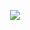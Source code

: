 <p align="center">
  <img src="https://capsule-render.vercel.app/api?text=Welcome!💢&animation=fadeIn&type=waving&color=auto&height=100"/>
</p>
